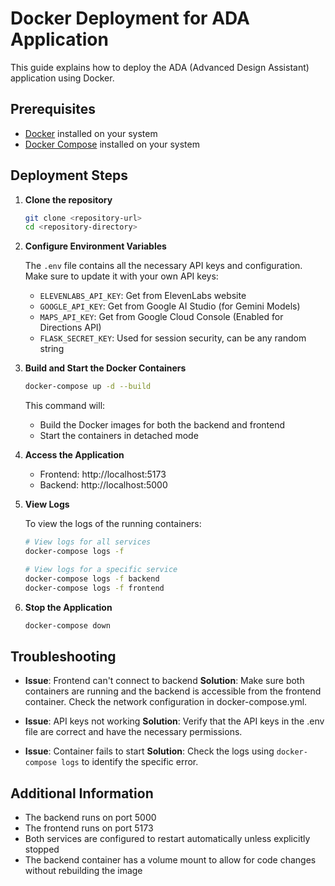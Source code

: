 # Docker Deployment for ADA Application

This guide explains how to deploy the ADA (Advanced Design Assistant) application using Docker.

## Prerequisites

- [Docker](https://docs.docker.com/get-docker/) installed on your system
- [Docker Compose](https://docs.docker.com/compose/install/) installed on your system

## Deployment Steps

1. **Clone the repository**

   ```bash
   git clone <repository-url>
   cd <repository-directory>
   ```

2. **Configure Environment Variables**

   The `.env` file contains all the necessary API keys and configuration. Make sure to update it with your own API keys:
   
   - `ELEVENLABS_API_KEY`: Get from ElevenLabs website
   - `GOOGLE_API_KEY`: Get from Google AI Studio (for Gemini Models)
   - `MAPS_API_KEY`: Get from Google Cloud Console (Enabled for Directions API)
   - `FLASK_SECRET_KEY`: Used for session security, can be any random string

3. **Build and Start the Docker Containers**

   ```bash
   docker-compose up -d --build
   ```

   This command will:
   - Build the Docker images for both the backend and frontend
   - Start the containers in detached mode

4. **Access the Application**

   - Frontend: http://localhost:5173
   - Backend: http://localhost:5000

5. **View Logs**

   To view the logs of the running containers:

   ```bash
   # View logs for all services
   docker-compose logs -f

   # View logs for a specific service
   docker-compose logs -f backend
   docker-compose logs -f frontend
   ```

6. **Stop the Application**

   ```bash
   docker-compose down
   ```

## Troubleshooting

- **Issue**: Frontend can't connect to backend
  **Solution**: Make sure both containers are running and the backend is accessible from the frontend container. Check the network configuration in docker-compose.yml.

- **Issue**: API keys not working
  **Solution**: Verify that the API keys in the .env file are correct and have the necessary permissions.

- **Issue**: Container fails to start
  **Solution**: Check the logs using `docker-compose logs` to identify the specific error.

## Additional Information

- The backend runs on port 5000
- The frontend runs on port 5173
- Both services are configured to restart automatically unless explicitly stopped
- The backend container has a volume mount to allow for code changes without rebuilding the image
